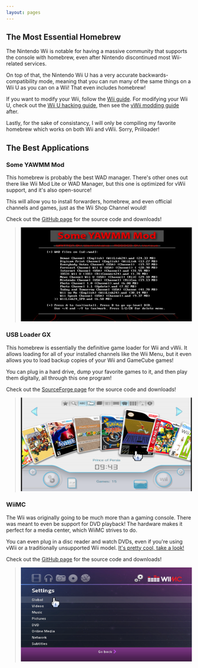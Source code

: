 ```yaml
---
layout: pages
---
```


## The Most Essential Homebrew

The Nintendo Wii is notable for having a massive community that supports the console with homebrew, even after Nintendo discontinued most Wii-related services.

On top of that, the Nintendo Wii U has a very accurate backwards-compatibility mode, meaning that you can run many of the same things on a Wii U as you can on a Wii! That even includes homebrew!

If you want to modify your Wii, follow the [Wii guide](https://wii.guide). For modifying your Wii U, check out the [Wii U hacking guide](https://wiiu.hacks.guide), then see the [vWii modding guide](https://wiiu.hacks.guide/#/vwii-modding) after. 

Lastly, for the sake of consistancy, I will only be compiling my favorite homebrew which works on both Wii and vWii. Sorry, Priiloader!

## The Best Applications

### Some YAWMM Mod

This homebrew is probably the best WAD manager. There's other ones out there like Wii Mod Lite or WAD Manager, but this one is optimized for vWii support, and it's also open-source!

This will allow you to install forwarders, homebrew, and even official channels and games, just as the Wii Shop Channel would!

Check out the [GitHub page](https://github.com/FIX94/Some-YAWMM-Mod) for the source code and downloads!

> ![A screenshot showcasing Some YAWMM Mod.](../assets/images/pages/the-most-essential-homebrew/some_yawmm_mod.png)

### USB Loader GX

This homebrew is essentially the definitive game loader for Wii and vWii. It allows loading for all of your installed channels like the Wii Menu, but it even allows you to load backup copies of your Wii and GameCube games!

You can plug in a hard drive, dump your favorite games to it, and then play them digitally, all through this one program!

Check out the [SourceForge page](https://sourceforge.net/projects/usbloadergx) for the source code and downloads!

> ![A screenshot showcasing USB Loader GX.](../assets/images/pages/the-most-essential-homebrew/usb_loader_gx.png)

### WiiMC

The Wii was originally going to be much more than a gaming console. There was meant to even be support for DVD playback! The hardware makes it perfect for a media center, which WiiMC strives to do.

You can even plug in a disc reader and watch DVDs, even if you're using vWii or a traditionally unsupported Wii model. [It's pretty cool, take a look!](https://www.youtube.com/watch?v=w6Ut7rgPZfo)

Check out the [GitHub page](https://github.com/dborth/wiimc) for the source code and downloads!

> ![A screenshot showcasing WiiMC.](../assets/images/pages/the-most-essential-homebrew/wiimc.png)